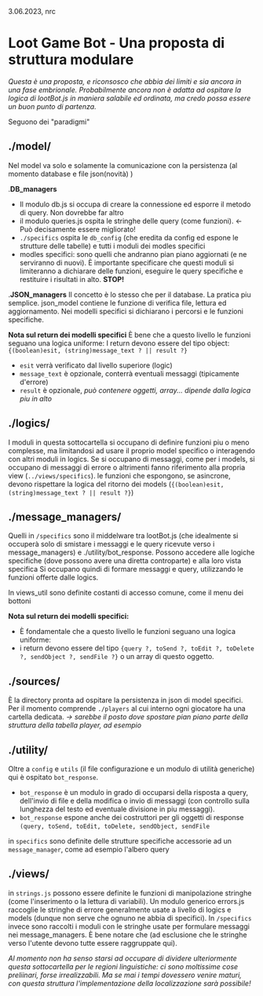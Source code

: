 3.06.2023, nrc


# Loot Game Bot - Una proposta di struttura modulare
_Questa è una proposta, e riconsosco che abbia dei limiti e sia ancora in una fase embrionale.
Probabilmente ancora non è adatta ad ospitare la logica di lootBot.js in maniera salabile ed ordinata, ma credo possa essere un buon punto di partenza._

Seguono dei "paradigmi"

## ./model/
Nel model va solo e solamente la comunicazione con la persistenza (al momento database e file json(novità) )

.**DB_managers**
- Il modulo db.js si occupa di creare la connessione ed esporre il metodo di query. Non dovrebbe far altro
- il modulo queries.js ospita le stringhe delle query (come funzioni). <- Può decisamente essere migliorato!
- `./specifics` ospita le `db_config` (che eredita da config ed espone le strutture delle tabelle) e tutti i moduli dei modles specifici 
- modles specifici: sono quelli che andranno pian piano aggiornati (e ne serviranno di nuovi). È importante specificare che questi moduli si limiteranno a dichiarare delle funzioni, eseguire le query specifiche e restituire i risultati in alto. **STOP!**

.**JSON_managers**
Il concetto è lo stesso che per il database. La pratica piu semplice.
json_model contiene le funzione di verifica file, lettura ed aggiornamento. 
Nei modelli specifici si dichiarano i percorsi e le funzioni specifiche.

**Nota sul return dei modelli specifici**
È bene che a questo livello le funzioni seguano una logica uniforme:
I return devono essere del tipo object:
`{(boolean)esit, (string)message_text ? || result ?}`

- `esit` verrà verificato dal livello superiore (logic)
- `message_text` è opzionale, conterrà eventuali messaggi (tipicamente d'errore)
- `result` è opzionale, _può contenere oggetti, array... dipende dalla logica piu in alto_



## ./logics/
I moduli in questa sottocartella si occupano di definire funzioni piu o meno complesse, ma limitandosi ad usare il proprio model specifico o interagendo con altri moduli in logics. 
Se si occupano di messaggi, come per i models, si occupano di messaggi di errore o altrimenti fanno riferimento alla propria view (`../views/specifics`). 
le funzioni che espongono, se asincrone, devono rispettare la logica del ritorno dei models (`{(boolean)esit, (string)message_text ? || result ?}`)



## ./message_managers/
Quelli in `/specifics` sono il middelware tra lootBot.js (che idealmente si occuperà solo di smistare i messaggi e le query ricevute verso i message_managers) e ./utility/bot_response. 
Possono accedere alle logiche specifiche (dove possono avere una diretta controparte) e alla loro vista specifica
Si occupano quindi di formare messaggi e query, utilizzando le funzioni offerte dalle logics.

In views_util sono definite costanti di accesso comune, come il menu dei bottoni 

**Nota sul return dei modelli specifici:**
- È fondamentale che a questo livello le funzioni seguano una logica uniforme:
- i return devono essere del tipo `{query ?, toSend ?, toEdit ?, toDelete ?, sendObject ?, sendFile ?}` o un array di questo oggetto.



## ./sources/
È la directory pronta ad ospitare la persistenza in json di model specifici.
Per il momento comprende `./players` al cui interno ogni giocatore ha una cartella dedicata. _-> sarebbe il posto dove spostare pian piano parte della struttura della tabella player, ad esempio_



## ./utility/
Oltre a `config` e `utils` (il file configurazione e un modulo di utilità generiche) qui è ospitato `bot_response`.
- `bot_response` è un modulo in grado di occuparsi della risposta a query, dell'invio di file e della modifica o invio di messaggi (con controllo sulla lunghezza del testo ed eventuale divisione in piu messaggi).
- `bot_response` espone anche dei costruttori per gli oggetti di response `(query, toSend, toEdit, toDelete, sendObject, sendFile`

in `specifics` sono definite delle strutture specifiche accessorie ad un `message_manager`, come ad esempio l'albero query



## ./views/
in `strings.js` possono essere definite le funzioni di manipolazione stringhe (come l'inserimento o la lettura di variabili).
Un modulo generico errors.js raccoglie le stringhe di errore generalmente usate a livello di logics e models (dunque non serve che ognuno ne abbia di specifici). 
In `/specifics` invece sono raccolti i moduli con le stringhe usate per formulare messaggi nei message_managers.
È bene notare che (ad esclusione che le stringhe verso l'utente devono tutte essere raggruppate qui).

_Al momento non ha senso starsi ad occupare di dividere ulteriormente questa sottocartella per le regioni linguistiche:
ci sono moltissime cose preliinari, forse irrealizzabili. Ma se mai i tempi dovessero venire maturi, con questa struttura l'implementazione della localizzazione sarà possibile!_

